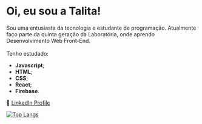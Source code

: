 

<h1>Oi, eu sou a Talita!</h1>

 

Sou uma entusiasta da tecnologia e estudante de programação. Atualmente faço parte da quinta geração da Laboratória, onde aprendo Desenvolvimento  Web Front-End.<br><br>
Tenho estudado:
* **Javascript**;
* **HTML**;
* **CSS**;
* **React**;
* **Firebase**.

:bust_in_silhouette: [LinkedIn Profile](https://www.linkedin.com/in/talita-silva-8243561b6)

[![Top Langs](https://github-readme-stats.vercel.app/api/top-langs/?username=Talita-8&theme=tokyonight&exclude_repo=AppLove,percentage,CoresDeSP,30_Dias_de_CSS,Next_Level_Week3,reviewing-a-pull-request,oficina-git-dupla&layout=compact)](https://github.com/Talita-8/github-readme-stats)


<!--
**Talita-8/Talita-8** is a ✨ _special_ ✨ repository because its `README.md` (this file) appears on your GitHub profile.

Here are some ideas to get you started:

- 🔭 I’m currently working on ...
- 🌱 I’m currently learning ...
- 👯 I’m looking to collaborate on ...
- 🤔 I’m looking for help with ...
- 💬 Ask me about ...
- 📫 How to reach me: ...
- 😄 Pronouns: ...
- ⚡ Fun fact: ...
-->
